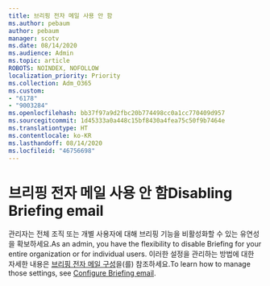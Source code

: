 ```yaml
---
title: 브리핑 전자 메일 사용 안 함
ms.author: pebaum
author: pebaum
manager: scotv
ms.date: 08/14/2020
ms.audience: Admin
ms.topic: article
ROBOTS: NOINDEX, NOFOLLOW
localization_priority: Priority
ms.collection: Adm_O365
ms.custom:
- "6178"
- "9003284"
ms.openlocfilehash: bb37f97a9d2fbc20b774498cc0a1cc770409d957
ms.sourcegitcommit: 1d45333a0a448c15bf8430a4fea75c50f9b7464e
ms.translationtype: HT
ms.contentlocale: ko-KR
ms.lasthandoff: 08/14/2020
ms.locfileid: "46756698"
---
```

# <a name="disabling-briefing-email"></a><span data-ttu-id="6698b-102">브리핑 전자 메일 사용 안 함</span><span class="sxs-lookup"><span data-stu-id="6698b-102">Disabling Briefing email</span></span>

<span data-ttu-id="6698b-103">관리자는 전체 조직 또는 개별 사용자에 대해 브리핑 기능을 비활성화할 수 있는 유연성을 확보하세요.</span><span class="sxs-lookup"><span data-stu-id="6698b-103">As an admin, you have the flexibility to disable Briefing for your entire organization or for individual users.</span></span> <span data-ttu-id="6698b-104">이러한 설정을 관리하는 방법에 대한 자세한 내용은 [브리핑 전자 메일 구성](https://docs.microsoft.com/briefing/be-admin)을(를) 참조하세요.</span><span class="sxs-lookup"><span data-stu-id="6698b-104">To learn how to manage those settings, see [Configure Briefing email](https://docs.microsoft.com/briefing/be-admin).</span></span>